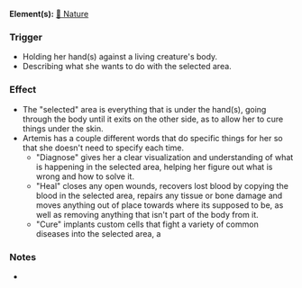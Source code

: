 **Element(s):** [🌿 Nature](<../../../Magic/Elements/🌿 Nature.md>)
### Trigger
- Holding her hand(s) against a living creature's body.
- Describing what she wants to do with the selected area.
### Effect
- The "selected" area is everything that is under the hand(s), going through the body until it exits on the other side, as to allow her to cure things under the skin.
- Artemis has a couple different words that do specific things for her so that she doesn't need to specify each time.
	- "Diagnose" gives her a clear visualization and understanding of what is happening in the selected area, helping her figure out what is wrong and how to solve it.
	- "Heal" closes any open wounds, recovers lost blood by copying the blood in the selected area, repairs any tissue or bone damage and moves anything out of place towards where its supposed to be, as well as removing anything that isn't part of the body from it.
	- "Cure" implants custom cells that fight a variety of common diseases into the selected area, a
### Notes
- 